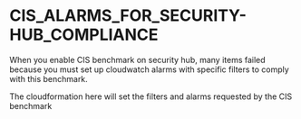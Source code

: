 # CIS_ALARMS_FOR_SECURITY-HUB_COMPLIANCE
When you enable CIS benchmark on security hub, many items failed because you must set up cloudwatch alarms with specific filters to comply with this benchmark.

The cloudformation here will set the filters and alarms requested by the CIS benchmark
